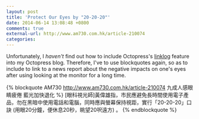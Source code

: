 ```yaml
---
layout: post
title: 'Protect Our Eyes by "20-20-20"'
date: 2014-06-14 13:08:48 +0800
comments: true
external-url: http://www.am730.com.hk/article-210074
categories: 
---
```


Unfortunately, I *haven't* find out how to include Octopress's [linklog] feature into my Octopress blog.  Therefore, I've to use blockquotes again, so as to include to link to a news report about the negative impacts on one's eyes after using looking at the monitor for a long time.

{% blockquote AM730 http://www.am730.com.hk/article-210074 九成人感眼睛疲倦 藍光加快退化 %}
[眼科視光師]黃偉雄指，市民應避免長時間使用電子產品，勿在黑暗中使用電話和電腦，同時應與螢幕保持視距，實行「20-20-20」口訣 (用眼20分鐘，便休息20秒，眺望20呎遠方) 。
{% endblockquote %}

[linklog]: http://octopress.org/docs/blogging/linklog/
